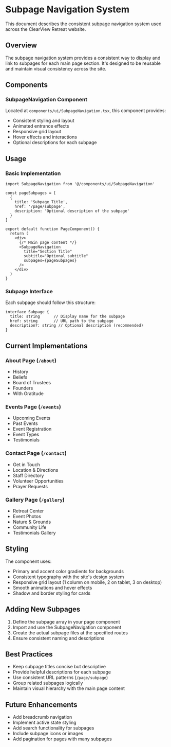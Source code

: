 # Subpage Navigation System

This document describes the consistent subpage navigation system used across the ClearView Retreat website.

## Overview

The subpage navigation system provides a consistent way to display and link to subpages for each main page section. It's designed to be reusable and maintain visual consistency across the site.

## Components

### SubpageNavigation Component

Located at `components/ui/SubpageNavigation.tsx`, this component provides:

- Consistent styling and layout
- Animated entrance effects
- Responsive grid layout
- Hover effects and interactions
- Optional descriptions for each subpage

## Usage

### Basic Implementation

```tsx
import SubpageNavigation from '@/components/ui/SubpageNavigation'

const pageSubpages = [
  {
    title: 'Subpage Title',
    href: '/page/subpage',
    description: 'Optional description of the subpage'
  }
]

export default function PageComponent() {
  return (
    <div>
      {/* Main page content */}
      <SubpageNavigation
        title="Section Title"
        subtitle="Optional subtitle"
        subpages={pageSubpages}
      />
    </div>
  )
}
```

### Subpage Interface

Each subpage should follow this structure:

```tsx
interface Subpage {
  title: string      // Display name for the subpage
  href: string       // URL path to the subpage
  description?: string // Optional description (recommended)
}
```

## Current Implementations

### About Page (`/about`)
- History
- Beliefs
- Board of Trustees
- Founders
- With Gratitude

### Events Page (`/events`)
- Upcoming Events
- Past Events
- Event Registration
- Event Types
- Testimonials

### Contact Page (`/contact`)
- Get in Touch
- Location & Directions
- Staff Directory
- Volunteer Opportunities
- Prayer Requests

### Gallery Page (`/gallery`)
- Retreat Center
- Event Photos
- Nature & Grounds
- Community Life
- Testimonials Gallery

## Styling

The component uses:
- Primary and accent color gradients for backgrounds
- Consistent typography with the site's design system
- Responsive grid layout (1 column on mobile, 2 on tablet, 3 on desktop)
- Smooth animations and hover effects
- Shadow and border styling for cards

## Adding New Subpages

1. Define the subpage array in your page component
2. Import and use the SubpageNavigation component
3. Create the actual subpage files at the specified routes
4. Ensure consistent naming and descriptions

## Best Practices

- Keep subpage titles concise but descriptive
- Provide helpful descriptions for each subpage
- Use consistent URL patterns (`/page/subpage`)
- Group related subpages logically
- Maintain visual hierarchy with the main page content

## Future Enhancements

- Add breadcrumb navigation
- Implement active state styling
- Add search functionality for subpages
- Include subpage icons or images
- Add pagination for pages with many subpages

